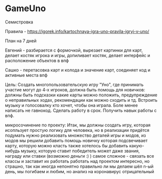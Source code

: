 # GameUno

Семистровка

Правила - https://igorek.info/kartochnaya-igra-uno-pravila-igryi-v-uno/

План на 7 дней

Евгений - разбирается с формочкой, вырезает картинки для карт, делает костяк игрока и игры, допиливает костяк, делает интерфейс и расположение объектов в впф

Сашко   - перетасовка карт и колода и значение карт, соединяет код и активные места впф



Цель: Создать многопользовательскую игру "Уно", где принимать участие могут до 4-х игроков, должна быть помощь для новичков: должны быть подсказки какие карты можно положить, предупреждение о неправильных ходах, рекомендации как можно сходить и тд.
Встроить музыку и голосовалку кто хочет, чтобы она играла.
Боле менее написать не гавнокод.
Сделать работу в срок.
Получить навык работы с впф.


микросочинение по проекту:
Итак, мы должны создать игру, которая исопльзует простую логику для человека, но в реализации придётся подумать
нужно реализовать множество деталей игры и модов, из модов мы решили добавить помощь новичку
которая подсвечивает карту, которую можно класть
также хотелось бы добавить какую-нибудь музыку, которую ставит победитель
может даже звания, награду или ставки (возможно деньги :) )
самое сложное - связать все классы и заставит их работать
работать над проектом интересно, но страшно, так как иногда непонятно правильно ли мы делаем
шёл n-ый день, мы погибаем и любим, но анализ на коронавирус отрицательный 